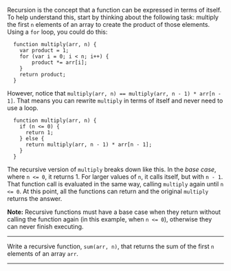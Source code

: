 <div class="challenge-instructions basic-javascript"><div><section id="description">
<p>Recursion is the concept that a function can be expressed in terms of itself. To help understand this, start by thinking about the following task: multiply the first <code>n</code> elements of an array to create the product of those elements. Using a <code>for</code> loop, you could do this:</p>
<pre class="language-js"><code class="language-js">  <span class="token keyword">function</span> <span class="token function">multiply</span><span class="token punctuation">(</span><span class="token parameter">arr<span class="token punctuation">,</span> n</span><span class="token punctuation">)</span> <span class="token punctuation">{</span>
    <span class="token keyword">var</span> product <span class="token operator">=</span> <span class="token number">1</span><span class="token punctuation">;</span>
    <span class="token keyword">for</span> <span class="token punctuation">(</span><span class="token keyword">var</span> i <span class="token operator">=</span> <span class="token number">0</span><span class="token punctuation">;</span> i <span class="token operator">&lt;</span> n<span class="token punctuation">;</span> i<span class="token operator">++</span><span class="token punctuation">)</span> <span class="token punctuation">{</span>
        product <span class="token operator">*=</span> arr<span class="token punctuation">[</span>i<span class="token punctuation">]</span><span class="token punctuation">;</span>
    <span class="token punctuation">}</span>
    <span class="token keyword">return</span> product<span class="token punctuation">;</span>
  <span class="token punctuation">}</span>
</code></pre>
<p>However, notice that <code>multiply(arr, n) == multiply(arr, n - 1) * arr[n - 1]</code>. That means you can rewrite <code>multiply</code> in terms of itself and never need to use a loop.</p>
<pre class="language-js"><code class="language-js">  <span class="token keyword">function</span> <span class="token function">multiply</span><span class="token punctuation">(</span><span class="token parameter">arr<span class="token punctuation">,</span> n</span><span class="token punctuation">)</span> <span class="token punctuation">{</span>
    <span class="token keyword">if</span> <span class="token punctuation">(</span>n <span class="token operator">&lt;=</span> <span class="token number">0</span><span class="token punctuation">)</span> <span class="token punctuation">{</span>
      <span class="token keyword">return</span> <span class="token number">1</span><span class="token punctuation">;</span>
    <span class="token punctuation">}</span> <span class="token keyword">else</span> <span class="token punctuation">{</span>
      <span class="token keyword">return</span> <span class="token function">multiply</span><span class="token punctuation">(</span>arr<span class="token punctuation">,</span> n <span class="token operator">-</span> <span class="token number">1</span><span class="token punctuation">)</span> <span class="token operator">*</span> arr<span class="token punctuation">[</span>n <span class="token operator">-</span> <span class="token number">1</span><span class="token punctuation">]</span><span class="token punctuation">;</span>
    <span class="token punctuation">}</span>
  <span class="token punctuation">}</span>
</code></pre>
<p>The recursive version of <code>multiply</code> breaks down like this. In the <dfn>base case</dfn>, where <code>n &lt;= 0</code>, it returns 1. For larger values of <code>n</code>, it calls itself, but with <code>n - 1</code>. That function call is evaluated in the same way, calling <code>multiply</code> again until <code>n &lt;= 0</code>. At this point, all the functions can return and the original <code>multiply</code> returns the answer.</p>
<p><strong>Note:</strong> Recursive functions must have a base case when they return without calling the function again (in this example, when <code>n &lt;= 0</code>), otherwise they can never finish executing.</p>
</section></div><hr/><div><section id="instructions">
<p>Write a recursive function, <code>sum(arr, n)</code>, that returns the sum of the first <code>n</code> elements of an array <code>arr</code>.</p>
</section></div><hr/></div>